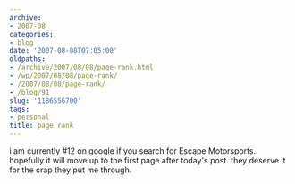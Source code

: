```yaml
---
archive:
- 2007-08
categories:
- blog
date: '2007-08-08T07:05:00'
oldpaths:
- /archive/2007/08/08/page-rank.html
- /wp/2007/08/08/page-rank/
- /2007/08/08/page-rank/
- /blog/91
slug: '1186556700'
tags:
- personal
title: page rank
---
```


i am currently #12 on google if you search for Escape Motorsports.
hopefully it will move up to the first page after today's post. they
deserve it for the crap they put me through.

